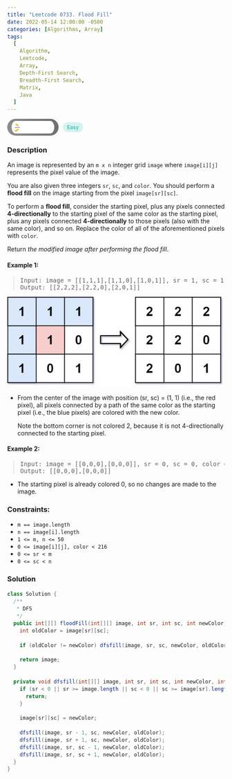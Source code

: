 ```yaml
---
title: "Leetcode 0733. Flood Fill"
date: 2022-05-14 12:00:00 -0500
categories: [Algorithms, Array]
tags:
  [
    Algorithm,
    Leetcode,
    Array,
    Depth-First Search,
    Breadth-First Search,
    Matrix,
    Java
  ]
---
```


<style type='text/css'>
blockquote {
  margin-left: 14px;
}
img {
  left: 0 !important;
  transform: none !important;
  -webkit-transform: none !important;
}
[class*="summary"] {
  display: none;
}
[class*="header"] {
  display: flex;
  flex-direction: row;
  align-items: center;
  gap: 10px;
}
[class*="leet_logo"] {
  height: 29px;
  padding: 5px 10px;
  border-radius: 21px;
  background-color: #f7f7f7;
  background: linear-gradient(90deg, rgba(80,80,80,0.65) 0%, rgba(36,36,36,0.65) 100%);
}
[class*="easy"] {
  color: #00B8A3;
  font-size: 12px;
  padding: 4px 10px;
  border-radius: 21px;
  background-color: rgba(0, 184, 163, 0.15);
}
[class*="medium"] {
  color: #FFC01E;
  font-size: 12px;
  padding: 4px 10px;
  border-radius: 21px;
  background-color: #FFC01E26;
}
</style>

<div class=summary>
  An image is represented by an `m x n` integer grid `image` where `image[i][j]` represents the pixel value of the image.
  
  You are also given three integers `sr`, `sc`, and `color`. You should perform a flood fill on the image starting from the pixel `image[sr][sc]`.
  
  To perform a flood fill, consider the starting pixel, plus any pixels connected 4-directionally to the starting pixel of the same color as the starting pixel, plus any pixels connected 4-directionally to those pixels (also with the same color), and so on. Replace the color of all of the aforementioned pixels with `color`.
</div>

<div id=header class=header>
  <img class=leet_logo src="/assets/img/leetcode_logo.png" alt="Leetcode" />
  <span class=easy>Easy</span>
</div>

### Description

An image is represented by an `m x n` integer grid `image` where `image[i][j]` represents the pixel value of the image.

You are also given three integers `sr`, `sc`, and `color`. You should perform a **flood fill** on the image starting from the pixel `image[sr][sc]`.

To perform a **flood fill**, consider the starting pixel, plus any pixels connected **4-directionally** to the starting pixel of the same color as the starting pixel, plus any pixels connected **4-directionally** to those pixels (also with the same color), and so on. Replace the color of all of the aforementioned pixels with `color`.

Return _the modified image after performing the flood fill_.

#### Example 1:

> <pre>
> Input: image = [[1,1,1],[1,1,0],[1,0,1]], sr = 1, sc = 1, color = 2
> Output: [[2,2,2],[2,2,0],[2,0,1]]
> </pre>

<img src="/assets/img/leetcode_0773a.jpeg" alt="Flood Grid" width="auto">

- From the center of the image with position (sr, sc) = (1, 1) (i.e., the red pixel), all pixels connected by a path of the same color as the starting pixel (i.e., the blue pixels) are colored with the new color.

  Note the bottom corner is not colored 2, because it is not 4-directionally connected to the starting pixel.

#### Example 2:

> <pre>
> Input: image = [[0,0,0],[0,0,0]], sr = 0, sc = 0, color = 0
> Output: [[0,0,0],[0,0,0]]
> </pre>

- The starting pixel is already colored 0, so no changes are made to the image.

### Constraints:

- `m == image.length`
- `n == image[i].length`
- `1 <= m, n <= 50`
- `0 <= image[i][j], color < 216`
- `0 <= sr < m`
- `0 <= sc < n`

### Solution

```java
class Solution {
  /**
   * DFS
   */
  public int[][] floodFill(int[][] image, int sr, int sc, int newColor) {
    int oldColor = image[sr][sc];

    if (oldColor != newColor) dfsfill(image, sr, sc, newColor, oldColor);

    return image;
  }

  private void dfsfill(int[][] image, int sr, int sc, int newColor, int oldColor) {
    if (sr < 0 || sr >= image.length || sc < 0 || sc >= image[sr].length || image[sr][sc] != oldColor) {
      return;
    }

    image[sr][sc] = newColor;

    dfsfill(image, sr - 1, sc, newColor, oldColor);
    dfsfill(image, sr + 1, sc, newColor, oldColor);
    dfsfill(image, sr, sc - 1, newColor, oldColor);
    dfsfill(image, sr, sc + 1, newColor, oldColor);
  }
}
```

<script>
  const anchor = document.getElementById("header").querySelector("a");
  anchor.classList.remove("popup");
  anchor.style.cursor = "pointer";
  anchor.setAttribute("target", "_black");
  anchor.setAttribute("href", "https://leetcode.com/problems/flood-fill/");
</script>
